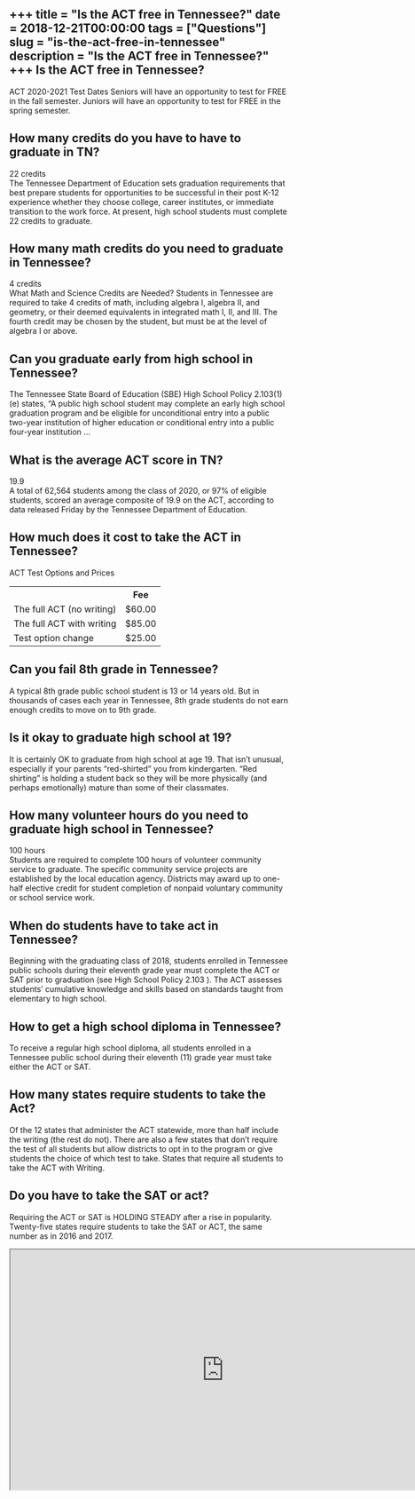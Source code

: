 +++
title = "Is the ACT free in Tennessee?"
date = 2018-12-21T00:00:00
tags = ["Questions"]
slug = "is-the-act-free-in-tennessee"
description = "Is the ACT free in Tennessee?"
+++
Is the ACT free in Tennessee?
-----------------------------

ACT 2020-2021 Test Dates Seniors will have an opportunity to test for FREE in the fall semester. Juniors will have an opportunity to test for FREE in the spring semester.

How many credits do you have to have to graduate in TN?
-------------------------------------------------------

22 credits  
The Tennessee Department of Education sets graduation requirements that best prepare students for opportunities to be successful in their post K-12 experience whether they choose college, career institutes, or immediate transition to the work force. At present, high school students must complete 22 credits to graduate.

How many math credits do you need to graduate in Tennessee?
-----------------------------------------------------------

4 credits  
What Math and Science Credits are Needed? Students in Tennessee are required to take 4 credits of math, including algebra I, algebra II, and geometry, or their deemed equivalents in integrated math I, II, and III. The fourth credit may be chosen by the student, but must be at the level of algebra I or above.

Can you graduate early from high school in Tennessee?
-----------------------------------------------------

The Tennessee State Board of Education (SBE) High School Policy 2.103(1)(e) states, “A public high school student may complete an early high school graduation program and be eligible for unconditional entry into a public two-year institution of higher education or conditional entry into a public four-year institution …

What is the average ACT score in TN?
------------------------------------

19.9  
A total of 62,564 students among the class of 2020, or 97% of eligible students, scored an average composite of 19.9 on the ACT, according to data released Friday by the Tennessee Department of Education.

How much does it cost to take the ACT in Tennessee?
---------------------------------------------------

ACT Test Options and Prices

<table><tr><th></th><th>Fee</th></tr><tr><td>The full ACT (no writing)</td><td>$60.00</td></tr><tr><td>The full ACT with writing</td><td>$85.00</td></tr><tr><td>Test option change</td><td>$25.00</td></tr></table>

Can you fail 8th grade in Tennessee?
------------------------------------

A typical 8th grade public school student is 13 or 14 years old. But in thousands of cases each year in Tennessee, 8th grade students do not earn enough credits to move on to 9th grade.

Is it okay to graduate high school at 19?
-----------------------------------------

It is certainly OK to graduate from high school at age 19. That isn’t unusual, especially if your parents “red-shirted” you from kindergarten. “Red shirting” is holding a student back so they will be more physically (and perhaps emotionally) mature than some of their classmates.

How many volunteer hours do you need to graduate high school in Tennessee?
--------------------------------------------------------------------------

100 hours  
Students are required to complete 100 hours of volunteer community service to graduate. The specific community service projects are established by the local education agency. Districts may award up to one-half elective credit for student completion of nonpaid voluntary community or school service work.

When do students have to take act in Tennessee?
-----------------------------------------------

Beginning with the graduating class of 2018, students enrolled in Tennessee public schools during their eleventh grade year must complete the ACT or SAT prior to graduation (see High School Policy 2.103 ). The ACT assesses students’ cumulative knowledge and skills based on standards taught from elementary to high school.

How to get a high school diploma in Tennessee?
----------------------------------------------

To receive a regular high school diploma, all students enrolled in a Tennessee public school during their eleventh (11) grade year must take either the ACT or SAT.

How many states require students to take the Act?
-------------------------------------------------

Of the 12 states that administer the ACT statewide, more than half include the writing (the rest do not). There are also a few states that don’t require the test of all students but allow districts to opt in to the program or give students the choice of which test to take. States that require all students to take the ACT with Writing.

Do you have to take the SAT or act?
-----------------------------------

Requiring the ACT or SAT is HOLDING STEADY after a rise in popularity. Twenty-five states require students to take the SAT or ACT, the same number as in 2016 and 2017.

<iframe allow="accelerometer; autoplay; clipboard-write; encrypted-media; gyroscope; picture-in-picture" allowfullscreen="" class="__youtube_prefs__  epyt-is-override  no-lazyload" data-no-lazy="1" data-origheight="433" data-origwidth="770" data-skipgform_ajax_framebjll="" height="433" id="_ytid_31173" loading="lazy" src="https://www.youtube.com/embed/QwpV4dVp7rw?enablejsapi=1&autoplay=0&cc_load_policy=0&cc_lang_pref=&iv_load_policy=1&loop=0&modestbranding=0&rel=1&fs=1&playsinline=0&autohide=2&theme=dark&color=red&controls=1&" title="YouTube player" width="770"></iframe>